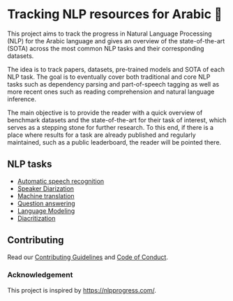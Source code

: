 # Tracking NLP resources for Arabic 🚀

This project aims to track the progress in Natural Language Processing (NLP) for the Arabic language and gives an overview
of the state-of-the-art (SOTA) across the most common NLP tasks and their corresponding datasets.

The idea is to track papers, datasets, pre-trained models and SOTA of each NLP task.
The goal is to eventually cover both traditional and core NLP tasks such as dependency parsing and part-of-speech tagging
as well as more recent ones such as reading comprehension and natural language inference.

The main objective is to provide the reader with a quick overview of benchmark datasets and the state-of-the-art for their
task of interest, which serves as a stepping stone for further research. To this end, if there is a
place where results for a task are already published and regularly maintained, such as a public leaderboard,
the reader will be pointed there.

## NLP tasks

- [Automatic speech recognition](automatic_speech_recognition/index.md)
- [Speaker Diarization](diarization/index.md)
- [Machine translation](machine_translation/index.md)
- [Question answering](question_answering/index.md)
- [Language Modeling](language_modeling/index.md)
- [Diacritization](diacritization/index.md)

## Contributing
Read our [Contributing Guidelines](contributing/index.md) and [Code of Conduct](code_of_conduct/index.md).

### Acknowledgement
This project is inspired by https://nlpprogress.com/. 
